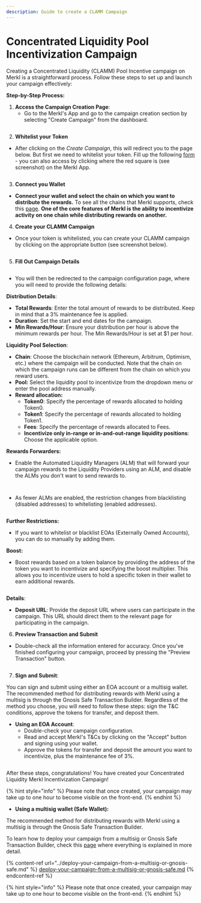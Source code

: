 ```yaml
---
description: Guide to create a CLAMM Campaign
---
```


# Concentrated Liquidity Pool Incentivization Campaign

Creating a Concentrated Liquidity (CLAMM) Pool Incentive campaign on Merkl is a straightforward process. Follow these steps to set up and launch your campaign effectively:

**Step-by-Step Process:**

1. **Access the Campaign Creation Page**:
   * Go to the Merkl's App and go to the campaign creation section by selecting "Create Campaign" from the dashboard.

<figure><img src="../../.gitbook/assets/create-campaign-screenshot.png" alt=""><figcaption></figcaption></figure>

2. **Whitelist your Token**

* After clicking on the _Create Campaign_, this will redirect you to the page below. But first we need to whitelist your token. Fill up the following [form](https://tally.so/r/3y2bqx) - you can also access by clicking where the red square is (see screenshot) on the Merkl App.

<figure><img src="../../.gitbook/assets/whitelist-token-screenshot.png" alt=""><figcaption></figcaption></figure>

3. **Connect you Wallet**

* **Connect your wallet and select the chain on which you want to distribute the rewards.** To see all the chains that Merkl supports, check this [page](https://app.merkl.xyz/integrations). **One of the core features of Merkl is the ability to incentivize activity on one chain while distributing rewards on another.**

4. **Create your CLAMM Campaign**

* Once your token is whitelisted, you can create your CLAMM campaign by clicking on the appropriate button (see screenshot below).

<figure><img src="../../.gitbook/assets/CLAMM-campaign-create-screenshot.png" alt=""><figcaption></figcaption></figure>

5. **Fill Out Campaign Details**

<figure><img src="../../.gitbook/assets/CLAMM-fill-out-campaign-detail.png" alt=""><figcaption></figcaption></figure>

* You will then be redirected to the campaign configuration page, where you will need to provide the following details:

**Distribution Details**:

* **Total Rewards**: Enter the total amount of rewards to be distributed. Keep in mind that a 3% maintenance fee is applied.
* **Duration**: Set the start and end dates for the campaign.
* **Min Rewards/Hour**: Ensure your distribution per hour is above the minimum rewards per hour. The Min Rewards/Hour is set at $1 per hour.

**Liquidity Pool Selection**:

* **Chain**: Choose the blockchain network (Ethereum, Arbitrum, Optimism, etc.) where the campaign will be conducted. Note that the chain on which the campaign runs can be different from the chain on which you reward users.
* **Pool:** Select the liquidity pool to incentivize from the dropdown menu or enter the pool address manually.
* **Reward allocation:**
  * **Token0**: Specify the percentage of rewards allocated to holding Token0.
  * **Token1**: Specify the percentage of rewards allocated to holding Token1.
  * **Fees**: Specify the percentage of rewards allocated to Fees.
  * **Incentivize only in-range or in-and-out-range liquidity positions**: Choose the applicable option.

**Rewards Forwarders:**

* Enable the Automated Liquidity Managers (ALM) that will forward your campaign rewards to the Liquidity Providers using an ALM, and disable the ALMs you don't want to send rewards to.

<figure><img src="../../.gitbook/assets/CLAMM-forwarder-1.png" alt=""><figcaption></figcaption></figure>

<figure><img src="../../.gitbook/assets/CLAMM-forwarder-2.png" alt=""><figcaption></figcaption></figure>

* As fewer ALMs are enabled, the restriction changes from blacklisting (disabled addresses) to whitelisting (enabled addresses).

<figure><img src="../../.gitbook/assets/CLAMM-forwarder-3.png" alt=""><figcaption></figcaption></figure>

**Further Restrictions:**

* If you want to whitelist or blacklist EOAs (Externally Owned Accounts), you can do so manually by adding them.

**Boost:**

* Boost rewards based on a token balance by providing the address of the token you want to incentivize and specifying the boost multiplier. This allows you to incentivize users to hold a specific token in their wallet to earn additional rewards.

<figure><img src="../../.gitbook/assets/CLAMM-boost.png" alt=""><figcaption></figcaption></figure>

**Details**:

* **Deposit URL**: Provide the deposit URL where users can participate in the campaign. This URL should direct them to the relevant page for participating in the campaign.

6. **Preview Transaction and Submit**

* Double-check all the information entered for accuracy. Once you've finished configuring your campaign, proceed by pressing the "Preview Transaction" button.

<figure><img src="../../.gitbook/assets/CLAMM-preview-transaction.png" alt=""><figcaption></figcaption></figure>

7. **Sign and Submit**:

You can sign and submit using either an EOA account or a multisig wallet. The recommended method for distributing rewards with Merkl using a multisig is through the Gnosis Safe Transaction Builder. Regardless of the method you choose, you will need to follow these steps: sign the T\&C conditions, approve the tokens for transfer, and deposit them.

* **Using an EOA Account**:
  * Double-check your campaign configuration.
  * Read and accept Merkl's T\&Cs by clicking on the "Accept" button and signing using your wallet.
  *   Approve the tokens for transfer and deposit the amount you want to incentivize, plus the maintenance fee of 3%.



<figure><img src="../../.gitbook/assets/CLAMM-accept-approve-deposit.png" alt=""><figcaption></figcaption></figure>

After these steps, congratulations! You have created your Concentrated Liquidity Merkl Incentivization Campaign!

{% hint style="info" %}
Please note that once created, your campaign may take up to one hour to become visible on the front-end.
{% endhint %}

* **Using a multisig wallet (Safe Wallet):**

The recommended method for distributing rewards with Merkl using a multisig is through the Gnosis Safe Transaction Builder.

To learn how to deploy your campaign from a multisig or Gnosis Safe Transaction Builder, check this [page](../deploy-your-campaign-from-a-multisig-or-gnosis-safe.md) where everything is explained in more detail.

{% content-ref url="../deploy-your-campaign-from-a-multisig-or-gnosis-safe.md" %}
[deploy-your-campaign-from-a-multisig-or-gnosis-safe.md](../deploy-your-campaign-from-a-multisig-or-gnosis-safe.md)
{% endcontent-ref %}

{% hint style="info" %}
Please note that once created, your campaign may take up to one hour to become visible on the front-end.
{% endhint %}
